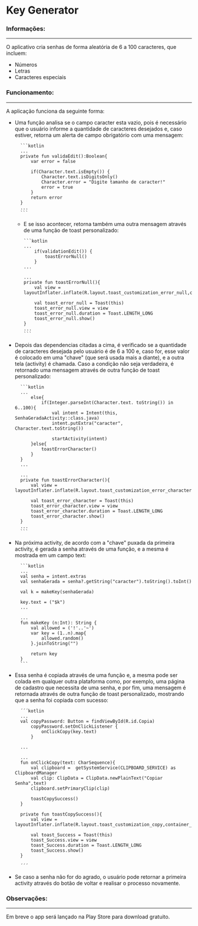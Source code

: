 # Key Generator

### Informações:
***

O aplicativo cria senhas de forma aleatória de 6 a 100 caracteres, que incluem:

* Números
* Letras
* Caracteres especiais

### Funcionamento:
***

A aplicação funciona da seguinte forma:

* Uma função analisa se o campo caracter esta vazio, pois é necessário que o usuário informe a quantidade de caracteres desejados e, caso estiver, retorna um alerta de campo obrigatório com uma mensagem:

        ```kotlin
        ...
        private fun validaEdit():Boolean{
            var error = false

            if(Character.text.isEmpty()) {
                Character.text.isDigitsOnly()
                Character.error = "Digite tamanho de caracter!"
                error = true
            }
            return error
        }
        ...
        ```

  * E se isso acontecer, retorna também uma outra mensagem através de uma função de toast personalizado:

        ```kotlin
        ...
            if(validationEdit()) {
                toastErrorNull()
            }
        ...
       
        ...
        private fun toastErrorNull(){
            val view = layoutInflater.inflate(R.layout.toast_customization_error_null,container_error_null)

            val toast_error_null = Toast(this)
            toast_error_null.view = view
            toast_error_null.duration = Toast.LENGTH_LONG
            toast_error_null.show()
        }
        ...
        ```

* Depois das dependencias citadas a cima, é verificado se a quantidade de caracteres desejada pelo usuário é de 6 a 100 e, caso for, esse valor é colocado em uma "chave" (que será usada mais a diante), e a outra tela (activity) é chamada. Caso a condição não seja verdadeira, é retornado uma mensagem através de outra função de toast personalizado:


        ```kotlin
        ...
            else{
                if(Integer.parseInt(Character.text. toString()) in 6..100){
                    val intent = Intent(this, SenhaGeradaActivity::class.java)
                    intent.putExtra("caracter", Character.text.toString())

                    startActivity(intent)
            }else{
                toastErrorCharacter()
            }
        }
        ...
       
        ...
        private fun toastErrorCharacter(){
            val view = layoutInflater.inflate(R.layout.toast_customization_error_character,container_error_character)

            val toast_error_character = Toast(this)
            toast_error_character.view = view
            toast_error_character.duration = Toast.LENGTH_LONG
            toast_error_character.show()
        }
        ...
        ```

* Na próxima activity, de acordo com a "chave" puxada da primeira activity, é gerada a senha através de uma função, e a mesma é mostrada em um campo text:



        ```kotlin
        ...
        val senha = intent.extras
        val senhaGerada = senha?.getString("caracter").toString().toInt()

        val k = makeKey(senhaGerada)

        key.text = ("$k")
        ...

        ...
        fun makeKey (n:Int): String {
            val allowed = ('!'..'~')
            var key = (1..n).map{
                allowed.random()
            }.joinToString("")

            return key
        }
        ```

* Essa senha é copiada através de uma função e, a mesma pode ser colada em qualquer outra plataforma como, por exemplo, uma página de cadastro que necessita de uma senha, e por fim, uma mensagem é retornada através de outra função de toast personalizado, mostrando que a senha foi copiada com sucesso:

        ´´´kotlin
        ...
        val copyPassword: Button = findViewById(R.id.Copia)
            copyPassword.setOnClickListener {
                onClickCopy(key.text)
            }
        
        ...

        ...
        fun onClickCopy(text: CharSequence){
            val clipboard =  getSystemService(CLIPBOARD_SERVICE) as ClipboardManager
            val clip: ClipData = ClipData.newPlainText("Copiar Senha",text)
            clipboard.setPrimaryClip(clip)

            toastCopySuccess()
        }

        private fun toastCopySuccess(){
            val view = layoutInflater.inflate(R.layout.toast_customization_copy,container_copy_success)

            val toast_Success = Toast(this)
            toast_Success.view = view
            toast_Success.duration = Toast.LENGTH_LONG
            toast_Success.show()
        }

        ´´´

* Se caso a senha não for do agrado, o usuário pode retornar a primeira activity através do botão de voltar e realisar o processo novamente.

### Observações:
***

Em breve o app será lançado na Play Store para download gratuito.